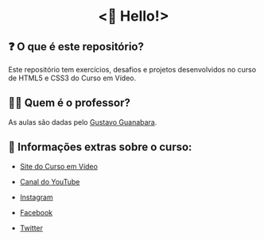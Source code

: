 <h1 align="center"> <🖖 Hello!> </h1>
  
## ❓ O que é este repositório?

Este repositório tem exercícios, desafios e projetos desenvolvidos no curso de HTML5 e CSS3 do Curso em Vídeo.

## 👨‍🏫 Quem é o professor?

As aulas são dadas pelo [Gustavo Guanabara](https://www.instagram.com/gustavoguanabara).

## 📄 Informações extras sobre o curso:

- [Site do Curso em Vídeo](https://www.cursoemvideo.com/)

- [Canal do YouTube](https://www.youtube.com/@CursoemVideo)

- [Instagram](https://www.instagram.com/cursoemvideo/)

- [Facebook](https://www.facebook.com/CursosEmVideo/)

- [Twitter](https://twitter.com/guanabara)
